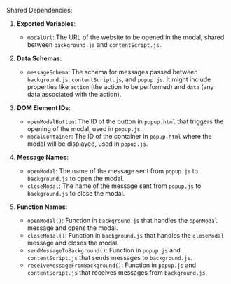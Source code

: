 Shared Dependencies:

1. **Exported Variables**: 
   - `modalUrl`: The URL of the website to be opened in the modal, shared between `background.js` and `contentScript.js`.

2. **Data Schemas**: 
   - `messageSchema`: The schema for messages passed between `background.js`, `contentScript.js`, and `popup.js`. It might include properties like `action` (the action to be performed) and `data` (any data associated with the action).

3. **DOM Element IDs**: 
   - `openModalButton`: The ID of the button in `popup.html` that triggers the opening of the modal, used in `popup.js`.
   - `modalContainer`: The ID of the container in `popup.html` where the modal will be displayed, used in `popup.js`.

4. **Message Names**: 
   - `openModal`: The name of the message sent from `popup.js` to `background.js` to open the modal.
   - `closeModal`: The name of the message sent from `popup.js` to `background.js` to close the modal.

5. **Function Names**: 
   - `openModal()`: Function in `background.js` that handles the `openModal` message and opens the modal.
   - `closeModal()`: Function in `background.js` that handles the `closeModal` message and closes the modal.
   - `sendMessageToBackground()`: Function in `popup.js` and `contentScript.js` that sends messages to `background.js`.
   - `receiveMessageFromBackground()`: Function in `popup.js` and `contentScript.js` that receives messages from `background.js`.